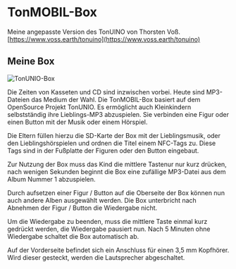 # TonMOBIL-Box
Meine angepasste Version des TonUINO von Thorsten Voß. [https://www.voss.earth/tonuino](https://www.voss.earth/tonuino)
## Meine Box
![TonUNIO-Box](Bilder/TonUINO.png)

Die Zeiten von Kasseten und CD sind inzwischen vorbei. Heute sind MP3-Dateien das Medium der Wahl.
Die TonMOBIL-Box basiert auf dem OpenSource Projekt TonUNIO. Es ermöglicht auch Kleinkindern selbstständig ihre Lieblings-MP3 abzuspielen. Sie verbinden eine Figur oder einen Button mit der Musik oder einem Hörspiel.

Die Eltern füllen hierzu die SD-Karte der Box mit der Lieblingsmusik, oder den Lieblingshörspielen und ordnen die Titel einem NFC-Tags zu. Diese Tags sind in der Fußplatte der Figuren oder den Button eingebaut.

Zur Nutzung der Box muss das Kind die mittlere Tastenur nur kurz drücken, nach wenigen Sekunden beginnt die Box eine zufällige MP3-Datei aus dem Album Nummer 1 abzuspielen.

Durch aufsetzen einer Figur / Button auf die Oberseite der Box können nun auch andere Alben ausgewählt werden. Die Box unterbricht nach Abnehmen der Figur / Button die Wiedergabe nicht. 

Um die Wiedergabe zu beenden, muss die mittlere Taste einmal kurz gedrückt werden, die Wiedergabe pausiert nun. Nach 5 Minuten ohne Wiedergabe schaltet die Box automatisch ab.

Auf der Vorderseite befindet sich ein Anschluss für einen 3,5 mm Kopfhörer. Wird dieser gesteckt, werden die Lautsprecher abgeschaltet.


